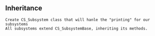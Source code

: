 ## Inheritance
    Create CS_Subsystem class that will hanle the "printing" for our subsystems
    All subsystems extend CS_SubsystemBase, inheriting its methods.
